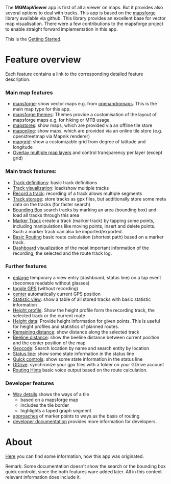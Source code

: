 The **MGMapViewer** app is first of all a viewer on maps. But it provides also several options
to deal with tracks. 
This app is based on the [mapsforge](https://github.com/mapsforge/mapsforge) library available via github. 
This library provides an excellent base for vector map visualisation. There were a few contributions to the mapsforge 
project to enable straight forward implementation in this app.

This is the [Getting Started](./GettingStarted/GettingStarted.md).

# Feature overview

Each feature contains a link to the corresponding detailed feature description.
 
### Main map features
- [mapsforge](./Features/MainMapFeatures/Mapsforge/mapsforge.md): show vector maps e.g. from [openandromaps](https://www.openandromaps.org/). 
  This is the main map type for this app.
- [mapsforge themes](./Features/MainMapFeatures/MapsforgeThemes/mapsforgethemes.md): Themes provide a customisation of the layout of mapsforge maps e.g. for hiking or MTB usage. 
- [mapstores](./Features/MainMapFeatures/MapStore/mapstore.md): show maps, which are provided via an offline tile store
- [maponline](./Features/MainMapFeatures/MapOnline/maponline.md): show maps, which are provided via an online tile store (e.g. openstreetmap via Mapnik renderer)
- [mapgrid](./Features/MainMapFeatures/MapGrid/mapgrid.md): show a customizable grid from degree of latitude and longitude
- [Overlay multiple map layers](./Features/MainMapFeatures/MapMulti/multimap.md) and control transparency per layer (except grid)

### Main track features:
- [Track definitions](./Features/track.md): basic track definitions
- [Track visualization](./Features/MainTrackFeatures/TrackVisualization/trackvisu.md): load/show multiple tracks
- [Record a track](./Features/MainTrackFeatures/TrackRecord/trackrecord.md): recording of a track allows multiple segments
- [Track storage](./Features/MainTrackFeatures/TrackStorage/trackstorage.md):  store tracks as gpx files, but additionally store some meta data on the tracks (for faster search)
- [Bounding Box](./Features/MainTrackFeatures/BoundingBox/boundingbox.md) search tracks by marking an area (bounding box) and load all tracks through this area 
- [Marker Track](./Features/MainTrackFeatures/MarkerTrack/markertrack.md) create a track (marker track) by tapping some points, including manipulations like moving points, 
  insert and delete points. Such a marker track can also be imported/exported. 
- [Basic Routing](./Features/MainTrackFeatures/Routing/routing.md) basic route calculation (shortest path) based on a marker track.
- [Dashboard](./Features/MainTrackFeatures/Dashboard/dashboard.md) visualization of the most important information of the recording, the selected and the route track log.

### Further features
- [enlarge](./Features/FurtherFeatures/Enlarge/enlarge.md) temporary a view entry (dashboard, status line) on a tap event (becomes readable without glasses)
- [toggle GPS](./Features/FurtherFeatures/GPS/gps.md) (without recording)
- [center](./Features/FurtherFeatures/Center/center.md) automatically current GPS position
- [Statistic view](./Features/FurtherFeatures/Statistic/statistic.md): show a table of all stored tracks with basic statistic information
- [Height profile](./Features/FurtherFeatures/HeightProfile/hprof.md): Show the height profile form the recording track, the selected track or the current route 
- [Height data](./Features/FurtherFeatures/HeightData/heightdata.md): Provide height information for given points. This is useful for height profiles and statistics of planned routes.
- [Remaining distance](./Features/FurtherFeatures/Remaining/remaining.md): show distance along the selected track 
- [Beeline distance](Features/FurtherFeatures/BeelineDistance/beeline.md): show the beeline distance between current position and the center position of the map
- [Geocode](./Features/FurtherFeatures/Geocode/geocode.md): Search location by name and search entity by location
- [Status line](./Features/FurtherFeatures/Status/status.md): show some state information in the status line
- [Quick controls](./Features/FurtherFeatures/QuickControl/quickcontrols.md): show some state information in the status line
- [GDrive](./Features/FurtherFeatures/GDrive/gdrive.md): synchronize your gpx files with a folder on your GDrive account 
- [Routing Hints](./Features/FurtherFeatures/RoutingHints/hints.md) basic voice output based on the route calculation.

### Developer features
- [Way details](./Features/DeveloperFeatures/WayDetails/waydetails.md) shows the ways of a tile 
  - based on a mapsforge map 
  - includes the tile border
  - highlights a taped graph segment
- [approaches](./Features/DeveloperFeatures/Approach/approach.md) of marker points to ways as the basis of routing
- [developer documentation](./Features/DeveloperFeatures/Developer/developer.md) provides more information for developers.

# About  
[Here](./History.md) you can find some information, how this app was originated.


Remark: Some documentation doesn't show the search or the bounding box quick controld,
since the both features ware added later. All in this context relevant information does include it.

